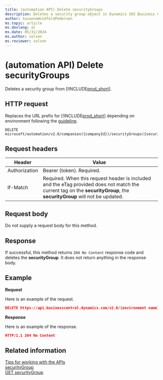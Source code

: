 ```yaml
---
title: (automation API) Delete securityGroups
description: Deletes a security group object in Dynamics 365 Business Central.
author: SusanneWindfeldPedersen
ms.topic: article
ms.devlang: al
ms.date: 05/31/2024
ms.author: solsen
ms.reviewer: solsen
---
```


<!-- NOTE: This article is an auto-generated stub from the metadata file. -->
<!-- The sections marked with an EDIT_IS_REQUIRED require manual editing. -->
# (automation API) Delete securityGroups

Deletes a security group from [!INCLUDE[prod_short](../../includes/prod_short.md)].

## HTTP request

Replaces the URL prefix for [!INCLUDE[prod_short](../../includes/prod_short.md)] depending on environment following the [guideline](../../api-reference/v2.0/enabling-apis-for-dynamics-nav.md).

```
DELETE microsoft/automation/v2.0/companies({companyId})/securityGroups({securityGroupId})
```

## Request headers

|Header|Value|
|------|-----|
|Authorization  |Bearer {token}. Required. |
|If-Match       |Required. When this request header is included and the eTag provided does not match the current tag on the **securityGroup**, the **securityGroup** will not be updated. |


## Request body

Do not supply a request body for this method.

## Response

If successful, this method returns ```204 No Content``` response code and deletes the **securityGroup**. It does not return anything in the response body.

## Example

**Request**

Here is an example of the request.
<!-- START>EDIT_IS_REQUIRED. There URL for accessing the endpoint might be different -->
```json
DELETE https://api.businesscentral.dynamics.com/v2.0/{environment name}/api/microsoft/automation/v2.0/companies({companyId})/securityGroups({securityGroupId})
```
<!-- END>EDIT_IS_REQUIRED -->
**Response**

Here is an example of the response.

```json
HTTP/1.1 204 No Content
```

## Related information

[Tips for working with the APIs](/dynamics365/business-central/dev-itpro/developer/devenv-connect-apps-tips)  
[securityGroup](../resources/dynamics_securityGroup.md)  
[GET securityGroup](dynamics_securitygroup_get.md)  
